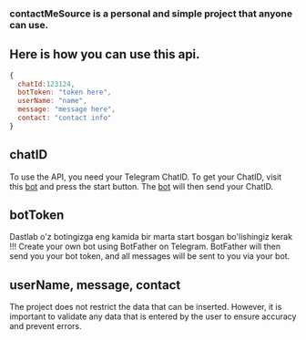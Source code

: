 ### contactMeSource is a personal and simple project that anyone can use.

## Here is how you can use this api.

```javascript
{
  chatId:123124,
  botToken: "token here",
  userName: "name",
  message: "message here",
  contact: "contact info"
}

```

## chatID 
  To use the API, you need your Telegram ChatID. To get your ChatID, visit this [bot](https://t.me/Getmyaccountinfobot) and press the start button. The [bot](https://t.me/Getmyaccountinfobot) will then send your ChatID.  

## botToken 
Dastlab o'z botingizga eng kamida bir marta start bosgan bo'lishingiz kerak !!!
Create your own bot using BotFather on Telegram. BotFather will then send you your bot token, and all messages will be sent to you via your bot.
  
## userName, message, contact
 The project does not restrict the data that can be inserted. However, it is important to validate any data that is entered by the user to ensure accuracy and prevent errors.



